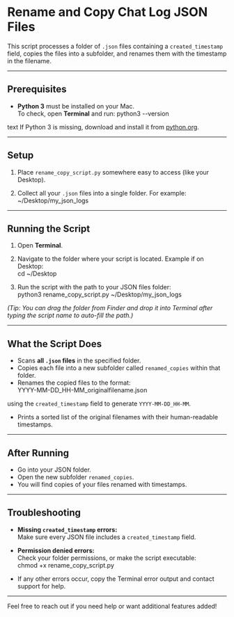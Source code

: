 # Rename and Copy Chat Log JSON Files

This script processes a folder of `.json` files containing a `created_timestamp` field, copies the files into a subfolder, and renames them with the timestamp in the filename.

---

## Prerequisites

- **Python 3** must be installed on your Mac.  
  To check, open **Terminal** and run:
python3 --version

text
If Python 3 is missing, download and install it from [python.org](https://www.python.org/downloads/).

---

## Setup

1. Place `rename_copy_script.py` somewhere easy to access (like your Desktop).

2. Collect all your `.json` files into a single folder. For example:  
~/Desktop/my_json_logs


---

## Running the Script

1. Open **Terminal**.

2. Navigate to the folder where your script is located. Example if on Desktop:  
cd ~/Desktop


3. Run the script with the path to your JSON files folder:  
python3 rename_copy_script.py ~/Desktop/my_json_logs

*(Tip: You can drag the folder from Finder and drop it into Terminal after typing the script name to auto-fill the path.)*

---

## What the Script Does

- Scans **all `.json` files** in the specified folder.
- Copies each file into a new subfolder called `renamed_copies` within that folder.
- Renames the copied files to the format:  
YYYY-MM-DD_HH-MM_originalfilename.json

using the `created_timestamp` field to generate `YYYY-MM-DD_HH-MM`.
- Prints a sorted list of the original filenames with their human-readable timestamps.

---

## After Running

- Go into your JSON folder.
- Open the new subfolder `renamed_copies`.
- You will find copies of your files renamed with timestamps.

---

## Troubleshooting

- **Missing `created_timestamp` errors:**  
Make sure every JSON file includes a `created_timestamp` field.

- **Permission denied errors:**  
Check your folder permissions, or make the script executable:  
chmod +x rename_copy_script.py


- If any other errors occur, copy the Terminal error output and contact support for help.

---

Feel free to reach out if you need help or want additional features added!
